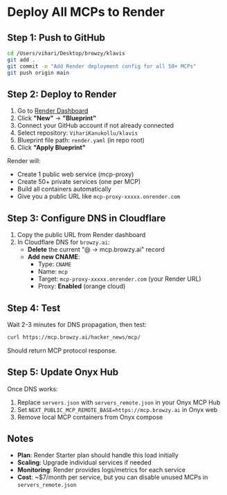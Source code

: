 # Deploy All MCPs to Render

## Step 1: Push to GitHub
```bash
cd /Users/vihari/Desktop/browzy/klavis
git add .
git commit -m "Add Render deployment config for all 50+ MCPs"
git push origin main
```

## Step 2: Deploy to Render
1. Go to [Render Dashboard](https://dashboard.render.com)
2. Click **"New"** → **"Blueprint"**
3. Connect your GitHub account if not already connected
4. Select repository: `VihariKanukollu/klavis`
5. Blueprint file path: `render.yaml` (in repo root)
6. Click **"Apply Blueprint"**

Render will:
- Create 1 public web service (mcp-proxy)
- Create 50+ private services (one per MCP)
- Build all containers automatically
- Give you a public URL like `mcp-proxy-xxxxx.onrender.com`

## Step 3: Configure DNS in Cloudflare
1. Copy the public URL from Render dashboard
2. In Cloudflare DNS for `browzy.ai`:
   - **Delete** the current "@ → mcp.browzy.ai" record
   - **Add new CNAME**: 
     - Type: `CNAME`
     - Name: `mcp`
     - Target: `mcp-proxy-xxxxx.onrender.com` (your Render URL)
     - Proxy: **Enabled** (orange cloud)

## Step 4: Test
Wait 2-3 minutes for DNS propagation, then test:
```bash
curl https://mcp.browzy.ai/hacker_news/mcp/
```

Should return MCP protocol response.

## Step 5: Update Onyx Hub
Once DNS works:
1. Replace `servers.json` with `servers_remote.json` in your Onyx MCP Hub
2. Set `NEXT_PUBLIC_MCP_REMOTE_BASE=https://mcp.browzy.ai` in Onyx web
3. Remove local MCP containers from Onyx compose

## Notes
- **Plan**: Render Starter plan should handle this load initially
- **Scaling**: Upgrade individual services if needed
- **Monitoring**: Render provides logs/metrics for each service
- **Cost**: ~$7/month per service, but you can disable unused MCPs in `servers_remote.json`

